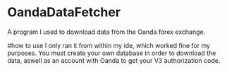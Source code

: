# OandaDataFetcher
A program I used to download data from the Oanda forex exchange.

#how to use
I only ran it from within my ide, which worked fine for my purposes. You must create your own database in order to download the data, aswell as an account with Oanda to get your V3 authorization code.
